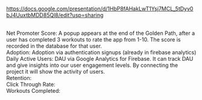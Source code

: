 https://docs.google.com/presentation/d/1HbP8fAHakLwT1Ysj7MCL_5tDyv0bJ4UuxtbMDD85Ql8/edit?usp=sharing

<br> Net Promoter Score: A popup appears at the end of the Golden Path, after a user has completed 3 workouts to rate the app from 1-10. The score is recorded in the database for that user.
<br> Adoption: Adoption via authentication signups (already in firebase analytics)
<br> Daily Active Users: DAU via Google Analytics for Firebase. It can track DAU and give insights into our user engagement levels. By connecting the project it will show the activity of users. 
<br> Retention: 
<br> Click Through Rate:
<br> Workouts Completed:
